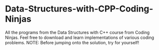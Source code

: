 # Data-Structures-with-CPP-Coding-Ninjas
All the programs from the Data Structures with C++ course from Coding Ninjas. Feel free to download and learn implementations of various coding problems.  NOTE: Before jumping onto the solution, try for yourself!
